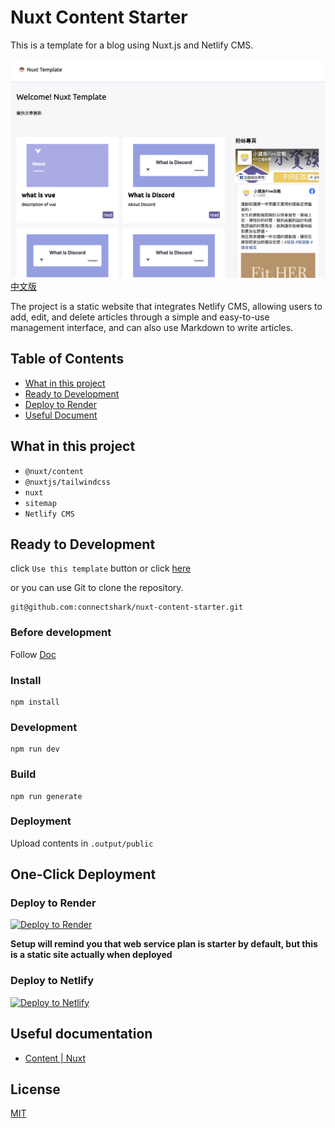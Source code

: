 # Nuxt Content Starter
This is a template for a blog using Nuxt.js and Netlify CMS.

![](/readme/cover.png)
[中文版](/readme/zh-tw.md)

The project is a static website that integrates Netlify CMS, allowing users to add, edit, and delete articles through a simple and easy-to-use management interface, and can also use Markdown to write articles.

## Table of Contents

- [What in this project](#what-in-this-project)
- [Ready to Development](#ready-to-development)
- [Deploy to Render](#deploy-to-render)
- [Useful Document](#useful-document)

## What in this project

- `@nuxt/content`
- `@nuxtjs/tailwindcss`
- `nuxt`
- `sitemap`
- `Netlify CMS`

## Ready to Development

click `Use this template` button or click [here](https://github.com/connectshark/nuxt-content-starter/generate)

or you can use Git to clone the repository.
```
git@github.com:connectshark/nuxt-content-starter.git
```
### Before development

Follow [Doc](https://nuxt.com/docs/getting-started/installation#prerequisites)

### Install

```
npm install
```

### Development

```
npm run dev
```

### Build

```
npm run generate
```

### Deployment

Upload contents in `.output/public`


## One-Click Deployment

### Deploy to Render

[![Deploy to Render](https://render.com/images/deploy-to-render-button.svg)](https://render.com/deploy)

**Setup will remind you that web service plan is starter by default, but this is a static site actually when deployed**

### Deploy to Netlify

[![Deploy to Netlify](https://www.netlify.com/img/deploy/button.svg)](https://app.netlify.com/start/deploy?repository=https://github.com/connectshark/nuxt-content-starter)

## Useful documentation

- [Content | Nuxt](https://content.nuxtjs.org/)

## License

[MIT](https://github.com/connectshark/nuxt-content-starter/blob/main/LICENSE)